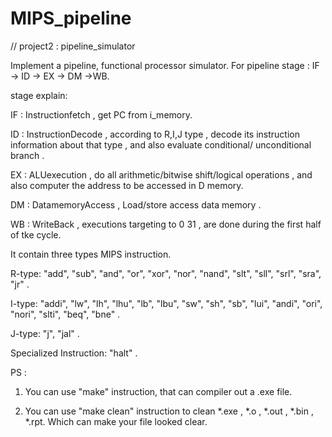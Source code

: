 # MIPS_pipeline
  // project2 : pipeline_simulator

Implement a pipeline, functional processor simulator.
For pipeline stage : IF -> ID -> EX -> DM ->WB.



stage explain:

IF : Instructionfetch , get PC from i_memory.

ID : InstructionDecode , according to R,I,J type , decode its instruction 
	information about that type , and also evaluate conditional/
	unconditional branch .
	
EX : ALUexecution , do all arithmetic/bitwise shift/logical operations , and 
	also computer the address to be accessed in D memory.
	
DM : DatamemoryAccess , Load/store access data memory .

WB : WriteBack , executions targeting to $0~$31 , are done during the first half of tke cycle.




It contain three types MIPS instruction.

  R-type:
	"add", "sub", "and", "or", "xor", "nor", "nand", "slt",
	"sll", "srl", "sra", "jr" .
	
  I-type:
	"addi", "lw", "lh", "lhu", "lb", "lbu", "sw", "sh",
	"sb", "lui", "andi", "ori", "nori", "slti", "beq", "bne" .
	
  J-type:
	"j", "jal" .
	
  Specialized Instruction: 
	"halt" .




PS : 
	
1. You can use "make" instruction, that can compiler out a .exe file.
	
2. You can use "make clean" instruction to clean *.exe , *.o , *.out , *.bin , *.rpt.
	Which can make your file looked clear.
	
